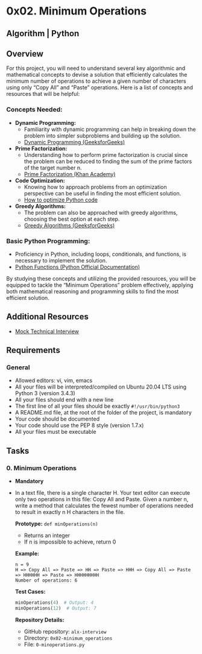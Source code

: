 
# 0x02. Minimum Operations

## Algorithm | Python

## Overview
For this project, you will need to understand several key algorithmic and mathematical concepts to devise a solution that efficiently calculates the minimum number of operations to achieve a given number of characters using only “Copy All” and “Paste” operations. Here is a list of concepts and resources that will be helpful:

### Concepts Needed:
- **Dynamic Programming:**
  - Familiarity with dynamic programming can help in breaking down the problem into simpler subproblems and building up the solution.
  - [Dynamic Programming (GeeksforGeeks)](https://www.geeksforgeeks.org/dynamic-programming/)
- **Prime Factorization:**
  - Understanding how to perform prime factorization is crucial since the problem can be reduced to finding the sum of the prime factors of the target number n.
  - [Prime Factorization (Khan Academy)](https://www.khanacademy.org/computing/computer-science/cryptography/comp-number-theory/v/prime-factorization)
- **Code Optimization:**
  - Knowing how to approach problems from an optimization perspective can be useful in finding the most efficient solution.
  - [How to optimize Python code](https://stackabuse.com/how-to-optimize-your-python-code/)
- **Greedy Algorithms:**
  - The problem can also be approached with greedy algorithms, choosing the best option at each step.
  - [Greedy Algorithms (GeeksforGeeks)](https://www.geeksforgeeks.org/greedy-algorithms/)

### Basic Python Programming:
- Proficiency in Python, including loops, conditionals, and functions, is necessary to implement the solution.
- [Python Functions (Python Official Documentation)](https://docs.python.org/3/tutorial/controlflow.html#defining-functions)

By studying these concepts and utilizing the provided resources, you will be equipped to tackle the “Minimum Operations” problem effectively, applying both mathematical reasoning and programming skills to find the most efficient solution.

## Additional Resources
- [Mock Technical Interview](https://www.mockinterview.co/)
  
## Requirements
### General
- Allowed editors: vi, vim, emacs
- All your files will be interpreted/compiled on Ubuntu 20.04 LTS using Python 3 (version 3.4.3)
- All your files should end with a new line
- The first line of all your files should be exactly `#!/usr/bin/python3`
- A README.md file, at the root of the folder of the project, is mandatory
- Your code should be documented
- Your code should use the PEP 8 style (version 1.7.x)
- All your files must be executable

## Tasks
### 0. Minimum Operations
- **Mandatory**
- In a text file, there is a single character H. Your text editor can execute only two operations in this file: Copy All and Paste. Given a number n, write a method that calculates the fewest number of operations needed to result in exactly n H characters in the file.
  
  **Prototype:** `def minOperations(n)`
  - Returns an integer
  - If n is impossible to achieve, return 0
  
  **Example:**
  ```
  n = 9
  H => Copy All => Paste => HH => Paste => HHH => Copy All => Paste => HHHHHH => Paste => HHHHHHHHH
  Number of operations: 6
  ```
  
  **Test Cases:**
  ```python
  minOperations(4)  # Output: 4
  minOperations(12)  # Output: 7
  ```
  
  **Repository Details:**
  - GitHub repository: `alx-interview`
  - Directory: `0x02-minimum_operations`
  - File: `0-minoperations.py`